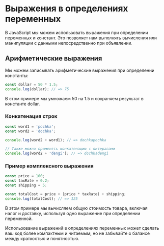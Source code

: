 # Выражения в определениях переменных

В JavaScript мы можем использовать выражения при определении переменных и констант. Это позволяет нам выполнять вычисления или манипуляции с данными непосредственно при объявлении.

## Арифметические выражения

Мы можем записывать арифметические выражения при определении константы:

```javascript
const dollar = 50 * 1.5;
console.log(dollar); // => 75
```
В этом примере мы умножаем 50 на 1.5 и сохраняем результат в константе dollar.

### Конкатенация строк

```javascript
const word1 = 'pochka';
const word2 = 'dochka';

console.log(word2 + word1); // => dochkapochka

// Также можно применять конкатенацию с литералами
console.log(word2 + 'dengi'); // => dochkadengi
```

### Пример комплексного выражения 
```javascript 
const price = 100;
const taxRate = 0.2;
const shipping = 5;

const totalCost = price + (price * taxRate) + shipping;
console.log(totalCost); // => 125
```

В этом примере мы вычисляем общую стоимость товара, включая налог и доставку, используя одно выражение при определении переменной.

Использование выражений в определениях переменных может сделать ваш код более компактным и читаемым, но не забывайте о балансе между краткостью и понятностью.